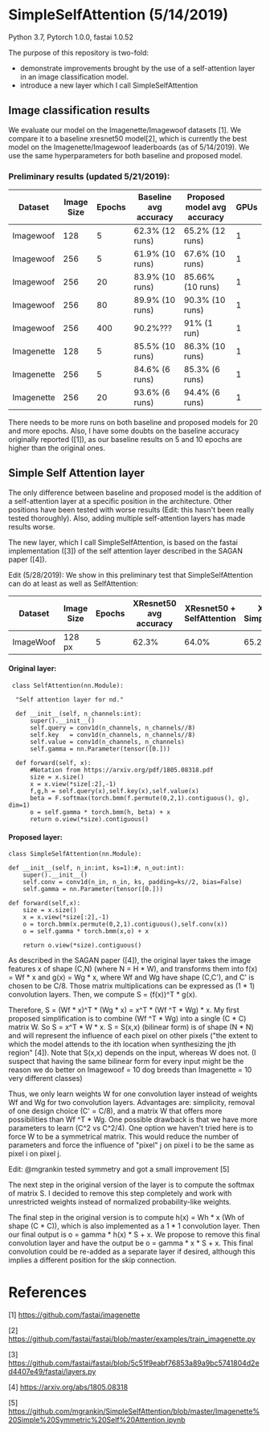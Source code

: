 # SimpleSelfAttention (5/14/2019)
Python 3.7, Pytorch 1.0.0, fastai 1.0.52


The purpose of this repository is two-fold:
- demonstrate improvements brought by the use of a self-attention layer in an image classification model.
- introduce a new layer which I call SimpleSelfAttention

## Image classification results

We evaluate our model on the Imagenette/Imagewoof datasets [1]. We compare it to a baseline xresnet50 model[2], which is currently the best model on the Imagenette/Imagewoof leaderboards (as of 5/14/2019). We use the same hyperparameters for both baseline and proposed model.

### Preliminary results (updated 5/21/2019):

| Dataset | Image Size  |  Epochs | Baseline avg accuracy  | Proposed model avg accuracy | GPUs  |
|---|---|---|---|---|---|
| Imagewoof | 128  |  5 |  62.3% (12 runs)| 65.2% (12 runs)  | 1  |
| Imagewoof | 256  |  5 |  61.9% (10 runs)| 67.6% (10 runs)  | 1  |
| Imagewoof | 256 | 20  |  83.9% (10 runs) |  85.66% (10 runs) | 1 |
|  Imagewoof | 256  |  80 | 89.9% (10 runs) | 90.3% (10 runs)  | 1 |
|  Imagewoof | 256  |  400 |  90.2%??? | 91% (1 run)  | 1 |
|  Imagenette | 128  |  5 |  85.5% (10 runs) | 86.3% (10 runs)  | 1 |
|  Imagenette | 256  |  5 |  84.6% (6 runs) | 85.3% (6 runs)  | 1 |
|  Imagenette | 256  |  20 |  93.6% (6 runs) | 94.4% (6 runs)  | 1 |

There needs to be more runs on both baseline and proposed models for 20 and more epochs. Also, I have some doubts on the baseline accuracy originally reported ([1]), as our baseline results on 5 and 10 epochs are higher than the original ones.


## Simple Self Attention layer

The only difference between baseline and proposed model is the addition of a self-attention layer at a specific position in the architecture. Other positions have been tested with worse results (Edit: this hasn't been really tested thoroughly). Also, adding multiple self-attention layers has made results worse. 

The new layer, which I call SimpleSelfAttention, is based on the fastai implementation ([3]) of the self attention layer described in the SAGAN paper ([4]).

Edit (5/28/2019): We show in this preliminary test that SimpleSelfAttention can do at least as well as SelfAttention:

| Dataset | Image Size  |  Epochs | XResnet50 avg accuracy  | XResnet50 + SelfAttention | XResnet50 + SimpleSelfAttention  | # of runs |
|---|---|---|---|---|---|---|
| ImageWoof | 128 px | 5 | 62.3% | 64.0% | 65.2% | 12 runs |


#### Original layer:

          
     class SelfAttention(nn.Module):
    
      "Self attention layer for nd."

      def __init__(self, n_channels:int):
          super().__init__()
          self.query = conv1d(n_channels, n_channels//8)
          self.key   = conv1d(n_channels, n_channels//8)
          self.value = conv1d(n_channels, n_channels)
          self.gamma = nn.Parameter(tensor([0.]))

      def forward(self, x):
          #Notation from https://arxiv.org/pdf/1805.08318.pdf
          size = x.size()
          x = x.view(*size[:2],-1)
          f,g,h = self.query(x),self.key(x),self.value(x)
          beta = F.softmax(torch.bmm(f.permute(0,2,1).contiguous(), g), dim=1)
          o = self.gamma * torch.bmm(h, beta) + x
          return o.view(*size).contiguous()

#### Proposed layer:
      
    class SimpleSelfAttention(nn.Module):
    
    def __init__(self, n_in:int, ks=1):#, n_out:int):
        super().__init__()            
        self.conv = conv1d(n_in, n_in, ks, padding=ks//2, bias=False)             
        self.gamma = nn.Parameter(tensor([0.]))      
     
    def forward(self,x):               
        size = x.size()
        x = x.view(*size[:2],-1)
        o = torch.bmm(x.permute(0,2,1).contiguous(),self.conv(x))      
        o = self.gamma * torch.bmm(x,o) + x      
         
        return o.view(*size).contiguous()   


As described in the SAGAN paper ([4]), the original layer takes the image features x of shape (C,N) (where N = H * W), and transforms them into f(x) = Wf * x and g(x) = Wg * x, where Wf and Wg have shape (C,C'), and C' is chosen to be C/8. Those matrix multiplications can be expressed as (1 * 1) convolution layers. Then, we compute S = (f(x))^T * g(x).

Therefore, S = (Wf * x)^T * (Wg * x) = x^T * (Wf ^T * Wg) * x. My first proposed simplification is to combine (Wf ^T * Wg) into a single (C * C) matrix W. So S = x^T * W * x.  S = S(x,x) (bilinear form) is of shape (N * N) and will represent the influence of each pixel on other pixels ("the extent to which the model attends to the ith location when synthesizing the jth region" [4]). Note that S(x,x) depends on the input, whereas W does not. (I suspect that having the same bilinear form for every input might be the reason we do better on Imagewoof = 10 dog breeds than Imagenette = 10 very different classes)

Thus, we only learn weights W for one convolution layer instead of weights Wf and Wg for two convolution layers. Advantages are: simplicity, removal of one design choice (C' = C/8), and a matrix W that offers more possibilities than Wf ^T * Wg. One possible drawback is that we have more parameters to learn (C^2 vs C^2/4). One option we haven't tried here is to force W to be a symmetrical matrix. This would reduce the number of parameters and force the influence of "pixel" j on pixel i to be the same as pixel i on pixel j.

Edit: @mgrankin tested symmetry and got a small improvement [5]

The next step in the original version of the layer is to compute the softmax of matrix S. I decided to remove this step completely and work with unrestricted weights instead of normalized probability-like weights.

The final step in the original version is to compute h(x) = Wh * x (Wh of shape (C * C)), which is also implemented as a 1 * 1 convolution layer. Then our final output is o = gamma * h(x) * S + x.  We propose to remove this final convolution layer and have the output be o = gamma * x * S + x. This final convolution could be re-added as a separate layer if desired, although this implies a different position for the skip connection.





# References

[1] https://github.com/fastai/imagenette

[2] https://github.com/fastai/fastai/blob/master/examples/train_imagenette.py

[3] https://github.com/fastai/fastai/blob/5c51f9eabf76853a89a9bc5741804d2ed4407e49/fastai/layers.py

[4] https://arxiv.org/abs/1805.08318

[5] https://github.com/mgrankin/SimpleSelfAttention/blob/master/Imagenette%20Simple%20Symmetric%20Self%20Attention.ipynb
